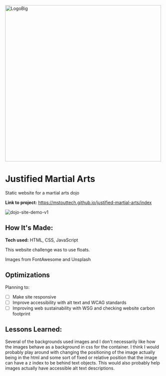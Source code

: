 
<img width="500" alt="LogoBig" src="https://github.com/user-attachments/assets/d5da58d5-aa40-4c29-b3f3-ecd50022c16c" />

# Justified Martial Arts
Static website for a martial arts dojo

**Link to project:** https://mstouttech.github.io/justified-martial-arts/index

![dojo-site-demo-v1](https://github.com/user-attachments/assets/e02304ee-62c4-466c-a9bf-1bfe2428ab47)


## How It's Made:

**Tech used:** HTML, CSS, JavaScript

This website challenge was to use floats. 

Images from FontAwesome and Unsplash

## Optimizations

Planning to:
- [ ] Make site responsive
- [ ] Improve accessibility with alt text and WCAG standards
- [ ] Improving web sustainability with WSG and checking website carbon footprint 

## Lessons Learned:

Several of the backgrounds used images and I don't necessarily like how the images behave as a background in css for the container. I think I would probably play around with changing the positioning of the image actually being in the html and some sort of fixed or relative position that the image can have a z index to be behind text objects. This would also probably help images actually have accessible alt text descriptions.
